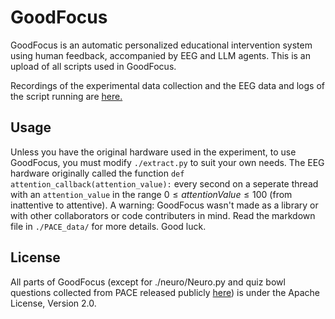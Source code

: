 # GoodFocus

GoodFocus is an automatic personalized educational intervention system using human feedback, accompanied by EEG and LLM agents. This is an upload of all scripts used in GoodFocus. 

Recordings of the experimental data collection and the EEG data and logs of the script running are [here.](https://drive.google.com/drive/folders/13nDVU8tmVHbasHnjL6Imr7m3hWpLcV1_?usp=sharing)

## Usage 

Unless you have the original hardware used in the experiment, to use GoodFocus, you must modify ```./extract.py``` to suit your own needs. The EEG hardware originally called the function ```def attention_callback(attention_value):``` every second on a seperate thread with an ```attention_value``` in the range $0\le attentionValue\le 100$ (from inattentive to attentive). A warning: GoodFocus wasn't made as a library or with other collaborators or code contributers in mind. Read the markdown file in ```./PACE_data/``` for more details. Good luck.

## License

All parts of GoodFocus (except for ./neuro/Neuro.py and quiz bowl questions collected from PACE released publicly [here](https://quizbowlpackets.com/)) is under the Apache License, Version 2.0.
